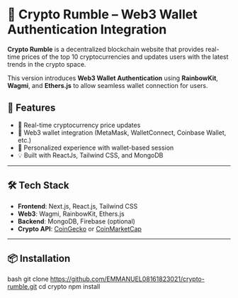 # 🔐 Crypto Rumble – Web3 Wallet Authentication Integration

**Crypto Rumble** is a decentralized blockchain website that provides real-time prices of the top 10 cryptocurrencies and updates users with the latest trends in the crypto space.

This version introduces **Web3 Wallet Authentication** using **RainbowKit**, **Wagmi**, and **Ethers.js** to allow seamless wallet connection for users.

## 🚀 Features

- 🔄 Real-time cryptocurrency price updates
- 📲 Web3 wallet integration (MetaMask, WalletConnect, Coinbase Wallet, etc.)
- 🧠 Personalized experience with wallet-based session
- 💡 Built with ReactJs, Tailwind CSS, and MongoDB

---

## 🛠 Tech Stack

- **Frontend**: Next.js, React.js, Tailwind CSS
- **Web3**: Wagmi, RainbowKit, Ethers.js
- **Backend**: MongoDB, Firebase (optional)
- **Crypto API**: [CoinGecko](https://coingecko.com) or [CoinMarketCap](https://coinmarketcap.com)

---

## 📦 Installation

bash
git clone https://github.com/EMMANUEL08161823021/crypto-rumble.git
cd crypto
npm install

